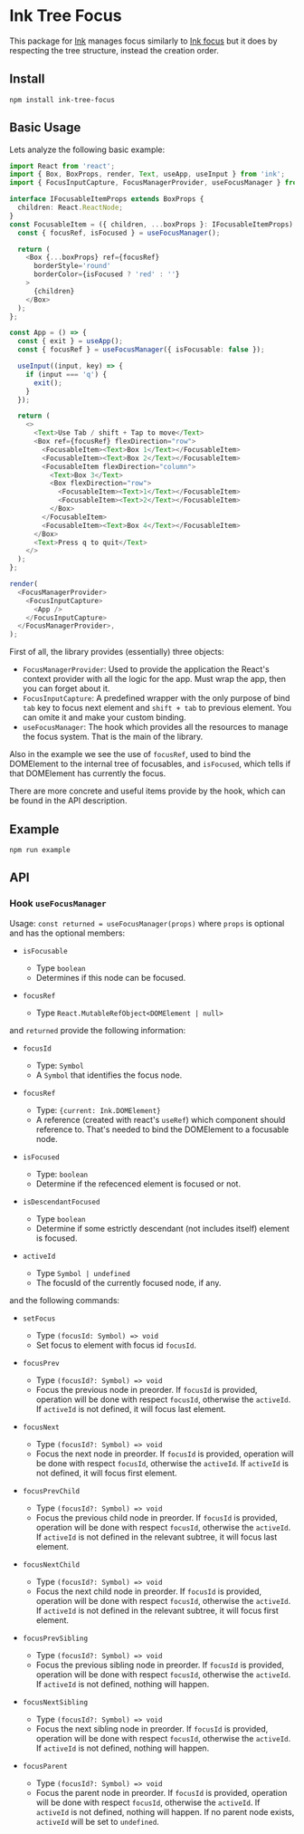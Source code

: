 # Ink Tree Focus

This package for [Ink](https://github.com/vadimdemedes/ink#useful-components) manages focus similarly to [Ink focus](https://github.com/cAttte/ink-focus) but it does by respecting the tree structure, instead the creation order.

## Install

```
npm install ink-tree-focus
```

## Basic Usage

Lets analyze the following basic example:

```typescript
import React from 'react';
import { Box, BoxProps, render, Text, useApp, useInput } from 'ink';
import { FocusInputCapture, FocusManagerProvider, useFocusManager } from 'ink-tree-focus';

interface IFocusableItemProps extends BoxProps {
  children: React.ReactNode;
}
const FocusableItem = ({ children, ...boxProps }: IFocusableItemProps) => {
  const { focusRef, isFocused } = useFocusManager();

  return (
    <Box {...boxProps} ref={focusRef}
      borderStyle='round'
      borderColor={isFocused ? 'red' : ''}
    >
      {children}
    </Box>
  );
};

const App = () => {
  const { exit } = useApp();
  const { focusRef } = useFocusManager({ isFocusable: false });

  useInput((input, key) => {
    if (input === 'q') {
      exit();
    }
  });

  return (
    <>
      <Text>Use Tab / shift + Tap to move</Text>
      <Box ref={focusRef} flexDirection="row">
        <FocusableItem><Text>Box 1</Text></FocusableItem>
        <FocusableItem><Text>Box 2</Text></FocusableItem>
        <FocusableItem flexDirection="column">
          <Text>Box 3</Text>
          <Box flexDirection="row">
            <FocusableItem><Text>1</Text></FocusableItem>
            <FocusableItem><Text>2</Text></FocusableItem>
          </Box>
        </FocusableItem>
        <FocusableItem><Text>Box 4</Text></FocusableItem>
      </Box>
      <Text>Press q to quit</Text>
    </>
  );
};

render(
  <FocusManagerProvider>
    <FocusInputCapture>
      <App />
    </FocusInputCapture>
  </FocusManagerProvider>,
);
```


First of all, the library provides (essentially) three objects:

- `FocusManagerProvider`: Used to provide the application the React's context provider with all the logic for the app. Must wrap the app, then you can forget about it.
- `FocusInputCapture`: A predefined wrapper with the only purpose of bind `tab` key to focus next element and `shift + tab` to previous element. You can omite it and make your custom binding.
- `useFocusManager`: The hook which provides all the resources to manage the focus system. That is the main of the library.

Also in the example we see the use of `focusRef`, used to bind the DOMElement to the internal tree of focusables, and `isFocused`, which tells if that DOMElement has currently the focus.

There are more concrete and useful items provide by the hook, which can be found in the API description.

## Example

```
npm run example
```

## API

### Hook `useFocusManager`

Usage: `const returned = useFocusManager(props)` where
`props` is optional and has the optional members:

- `isFocusable`
  - Type `boolean`
  - Determines if this node can be focused.

- `focusRef`
  - Type `React.MutableRefObject<DOMElement | null>`

and `returned` provide the following information:

- `focusId`
  - Type: `Symbol`
  - A `Symbol` that identifies the focus node.

- `focusRef`
  - Type: `{current: Ink.DOMElement}`
  - A reference (created with react's `useRef`) which component should reference to. That's needed to bind the DOMElement to a focusable node.

- `isFocused`
  - Type: `boolean`
  - Determine if the refecenced element is focused or not.

- `isDescendantFocused`
  - Type `boolean`
  - Determine if some estrictly descendant (not includes itself) element is focused.

- `activeId`
  - Type `Symbol | undefined`
  - The focusId of the currently focused node, if any.

and the following commands:

- `setFocus`
  - Type `(focusId: Symbol) => void`
  - Set focus to element with focus id `focusId`.

- `focusPrev`
  - Type `(focusId?: Symbol) => void`
  - Focus the previous node in preorder.
    If `focusId` is provided, operation will be done with respect `focusId`, otherwise the `activeId`.
    If `activeId` is not defined, it will focus last element.

- `focusNext`
  - Type `(focusId?: Symbol) => void`
  - Focus the next node in preorder.
    If `focusId` is provided, operation will be done with respect `focusId`, otherwise the `activeId`.
    If `activeId` is not defined, it will focus first element.

- `focusPrevChild`
  - Type `(focusId?: Symbol) => void`
  - Focus the previous child node in preorder.
    If `focusId` is provided, operation will be done with respect `focusId`, otherwise the `activeId`.
    If `activeId` is not defined in the relevant subtree, it will focus last element.

- `focusNextChild`
  - Type `(focusId?: Symbol) => void`
  - Focus the next child node in preorder.
    If `focusId` is provided, operation will be done with respect `focusId`, otherwise the `activeId`.
    If `activeId` is not defined in the relevant subtree, it will focus first element.

- `focusPrevSibling`
  - Type `(focusId?: Symbol) => void`
  - Focus the previous sibling node in preorder.
    If `focusId` is provided, operation will be done with respect `focusId`, otherwise the `activeId`.
    If `activeId` is not defined, nothing will happen.

- `focusNextSibling`
  - Type `(focusId?: Symbol) => void`
  - Focus the next sibling node in preorder.
    If `focusId` is provided, operation will be done with respect `focusId`, otherwise the `activeId`.
    If `activeId` is not defined, nothing will happen.

- `focusParent`
  - Type `(focusId?: Symbol) => void`
  - Focus the parent node in preorder.
    If `focusId` is provided, operation will be done with respect `focusId`, otherwise the `activeId`.
    If `activeId` is not defined, nothing will happen.
    If no parent node exists, `activeId` will be set to `undefined`.
